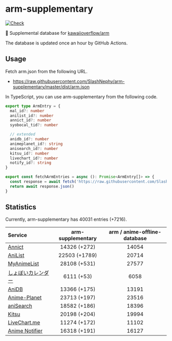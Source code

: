 # arm-supplementary

[![Check](https://github.com/SlashNephy/arm-supplementary/actions/workflows/check-node.yml/badge.svg)](https://github.com/SlashNephy/arm-supplementary/actions/workflows/check-node.yml)

💊 Supplemental database for [kawaiioverflow/arm](https://github.com/kawaiioverflow/arm)

The database is updated once an hour by GitHub Actions.

## Usage

Fetch arm.json from the following URL.

- https://raw.githubusercontent.com/SlashNephy/arm-supplementary/master/dist/arm.json

In TypeScript, you can use arm-supplementary from the following code.

```TypeScript
export type ArmEntry = {
  mal_id?: number
  anilist_id?: number
  annict_id?: number
  syobocal_tid?: number

  // extended
  anidb_id?: number
  animeplanet_id?: string
  anisearch_id?: number
  kitsu_id?: number
  livechart_id?: number
  notify_id?: string
}

export const fetchArmEntries = async (): Promise<ArmEntry[]> => {
  const response = await fetch('https://raw.githubusercontent.com/SlashNephy/arm-supplementary/master/dist/arm.json')
  return await response.json()
}
```

## Statistics

Currently, arm-supplementary has 40031 entries (+7216).

| Service                                     | arm-supplementary | arm / anime-offline-database |
| :------------------------------------------ | :---------------: | :--------------------------: |
| [Annict](https://annict.com)                |   14326 (+272)    |            14054             |
| [AniList](https://anilist.co)               |   22503 (+1789)   |            20714             |
| [MyAnimeList](https://myanimelist.net)      |   28108 (+531)    |            27577             |
| [しょぼいカレンダー](https://cal.syoboi.jp) |    6111 (+53)     |             6058             |
| [AniDB](https://anidb.net)                  |   13366 (+175)    |            13191             |
| [Anime-Planet](https://anime-planet.com)    |   23713 (+197)    |            23516             |
| [aniSearch](https://anisearch.com)          |   18582 (+186)    |            18396             |
| [Kitsu](https://kitsu.io)                   |   20198 (+204)    |            19994             |
| [LiveChart.me](https://livechart.me)        |   11274 (+172)    |            11102             |
| [Anime Notifier](https://notify.moe)        |   16318 (+191)    |            16127             |
